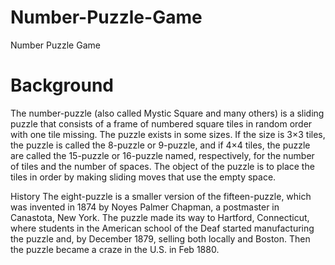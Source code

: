 # Number-Puzzle-Game
Number Puzzle Game
# Background

The number-puzzle (also called Mystic Square and many others) is a sliding puzzle that consists of a frame of numbered square tiles in random order with one tile missing. The puzzle exists in some sizes. If the size is 3×3 tiles, the puzzle is called the 8-puzzle or 9-puzzle, and if 4×4 tiles, the puzzle are called the 15-puzzle or 16-puzzle named, respectively, for the number of tiles and the number of spaces. The object of the puzzle is to place the tiles in order by making sliding moves that use the empty space.

History
The eight-puzzle is a smaller version of the fifteen-puzzle, which was invented in 1874 by Noyes Palmer Chapman, a postmaster in Canastota, New York. The puzzle made its way to Hartford, Connecticut, where students in the American school of the Deaf started manufacturing the puzzle and, by December 1879, selling both locally and Boston. Then the puzzle became a craze in the U.S. in Feb 1880.
